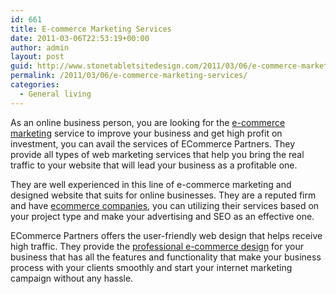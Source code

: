 ```yaml
---
id: 661
title: E-commerce Marketing Services
date: 2011-03-06T22:53:19+00:00
author: admin
layout: post
guid: http://www.stonetabletsitedesign.com/2011/03/06/e-commerce-marketing-services/
permalink: /2011/03/06/e-commerce-marketing-services/
categories:
  - General living
---
```

As an online business person, you are looking for the [e-commerce marketing](http://www.ecommercepartners.net/Services/Internet-Marketing/) service to improve your business and get high profit on investment, you can avail the services of ECommerce Partners. They provide all types of web marketing services that help you bring the real traffic to your website that will lead your business as a profitable one.

They are well experienced in this line of e-commerce marketing and designed website that suits for online businesses. They are a reputed firm and have [ecommerce companies](http://www.ecommercepartners.net/Case-Studies/), you can utilizing their services based on your project type and make your advertising and SEO as an effective one.

ECommerce Partners offers the user-friendly web design that helps receive high traffic. They provide the [professional e-commerce design](http://www.ecommercepartners.net/Services/Ecommerce-Solutions/Ecommerce-Website-Design.shtml) for your business that has all the features and functionality that make your business process with your clients smoothly and start your internet marketing campaign without any hassle.